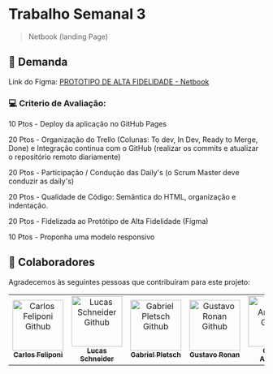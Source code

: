 # Trabalho Semanal 3

> Netbook (landing Page)

## 🚀 Demanda

Link do Figma: [PROTOTIPO DE ALTA FIDELIDADE - Netbook](https://www.figma.com/file/zt6VcuGDJTSnvryZyi7so3/Atividade-Semana-3?type=design&node-id=0-1&t=8m51poi6vVCK7F7B-0)


### 💻 Criterio de Avaliação:

10 Ptos - Deploy da aplicação no GitHub Pages

20 Ptos - Organização do Trello (Colunas: To dev, In Dev, Ready to Merge, Done) e Integração continua com o GitHub (realizar os commits e atualizar o repositório remoto diariamente)

20 Ptos - Participação / Condução das Daily's (o Scrum Master deve conduzir as daily's)

20 Ptos - Qualidade de Código: Semântica do HTML, organização e indentação.

20 Ptos - Fidelizada ao Protótipo de Alta Fidelidade (Figma)

10 Ptos - Proponha uma modelo responsivo

## 🤝 Colaboradores

Agradecemos às seguintes pessoas que contribuíram para este projeto:

<table>
  <tr>
    <td align="center">
      <a href="https://github.com/CarlosFeliponi">
        <img src="https://avatars.githubusercontent.com/u/107933029?v=4" width="100px;" alt="Carlos Feliponi Github"/><br>
        <sub>
          <b>Carlos Feliponi</b>
        </sub>
      </a>
    </td>
    <td align="center">
      <a href="https://github.com/lucasSchneider1999">
        <img src="https://avatars.githubusercontent.com/u/129910935?v=4" width="100px;" alt="Lucas Schneider Github"/><br>
        <sub>
          <b>Lucas Schneider</b>
        </sub>
      </a>
    </td>
    <td align="center">
      <a href="https://github.com/Exxodius">
        <img src="https://avatars.githubusercontent.com/u/119608284?v=4" width="100px;" alt="Gabriel Pletsch Github"/><br>
        <sub>
          <b>Gabriel Pletsch</b>
        </sub>
      </a>
    </td>
    <td align="center">
      <a href="https://github.com/gustavoronan">
        <img src="https://avatars.githubusercontent.com/u/129910842?v=4" width="100px;" alt="Gustavo Ronan Github"/><br>
        <sub>
          <b>Gustavo Ronan</b>
        </sub>
      </a>
    </td>
    <td align="center">
      <a href="https://github.com/carlosantunesfoz">
        <img src="https://avatars.githubusercontent.com/u/107901738?v=4" width="100px;" alt="Carlos Antunes Github"/><br>
        <sub>
          <b>Carlos Antunes</b>
        </sub>
      </a>
    </td>
  </tr>
</table>
